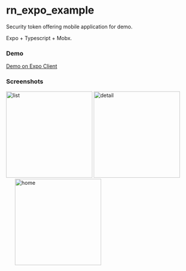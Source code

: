 # rn_expo_example
Security token offering mobile application for demo.

Expo + Typescript + Mobx.


### Demo
[Demo on Expo Client](https://expo.io/@sk39/rn_expo_sto_demo)


### Screenshots
<div>
<img width="234" alt="list" src="https://user-images.githubusercontent.com/28267362/89296323-222ff800-d69d-11ea-8cfb-822458c50cd2.png"> <img width="234" alt="detail" src="https://user-images.githubusercontent.com/28267362/89296334-265c1580-d69d-11ea-88d7-8aba9faf5819.png">
<div style="margin-left:24px"/> <img width="234" alt="home" src="https://user-images.githubusercontent.com/28267362/89296336-26f4ac00-d69d-11ea-80bb-4fffb489a40e.png">
</div>
